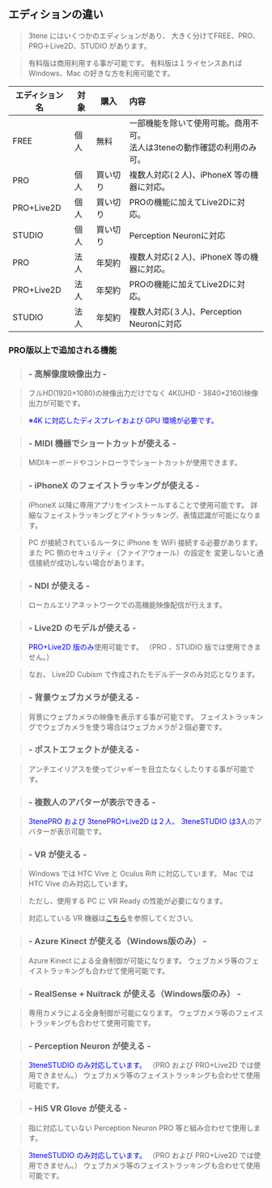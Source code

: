 ## エディションの違い

>3tene にはいくつかのエディションがあり、
>大きく分けてFREE、PRO、PRO＋Live2D、STUDIO があります。

>有料版は商用利用する事が可能です。
>有料版は１ライセンスあれば Windows、Mac の好きな方を利用可能です。

|エディション名|対象|購入|内容|
|---|---|---|:---|
|FREE|個人|無料|一部機能を除いて使用可能。商用不可。<BR>法人は3teneの動作確認の利用のみ可。|
|PRO|個人|買い切り|複数人対応(２人)、iPhoneX 等の機器に対応。|
|PRO+Live2D|個人|買い切り|PROの機能に加えてLive2Dに対応。|
|STUDIO|個人|買い切り|Perception Neuronに対応|
|PRO|法人|年契約|複数人対応(２人)、iPhoneX 等の機器に対応。|
|PRO+Live2D|法人|年契約|PROの機能に加えてLive2Dに対応。|
|STUDIO|法人|年契約|複数人対応(３人)、Perception Neuronに対応|



### PRO版以上で追加される機能

>### - 高解像度映像出力 -

>フルHD(1920×1080)の映像出力だけでなく
>4K(UHD - 3840×2160)映像出力が可能です。

><font color="Blue">※4K に対応したディスプレイおよび GPU 環境が必要です。</font>


>### - MIDI 機器でショートカットが使える -

>MIDIキーボードやコントローラでショートカットが使⽤できます。


>### - iPhoneX のフェイストラッキングが使える -

>iPhoneX 以降に専用アプリをインストールすることで使用可能です。
>詳細なフェイストラッキングとアイトラッキング、表情認識が可能になります。

>PC が接続されているルータに iPhone を WiFi 接続する必要があります。
>また PC 側のセキュリティ（ファイアウォール）の設定を
>変更しないと通信接続が成功しない場合があります。


>### - NDI が使える -

>ローカルエリアネットワークでの高機能映像配信が行えます。


>### - Live2D のモデルが使える -

><font color="Blue">PRO+Live2D 版のみ</font>使用可能です。
>（PRO 、STUDIO 版では使用できません。）

>なお、 Live2D Cubism で作成されたモデルデータのみ対応となります。


>### - 背景ウェブカメラが使える -

>背景にウェブカメラの映像を表示する事が可能です。
>フェイストラッキングでウェブカメラを使う場合はウェブカメラが２個必要です。


>### - ポストエフェクトが使える -

>アンチエイリアスを使ってジャギーを目立たなくしたりする事が可能です。


>### - 複数人のアバターが表示できる -

><font color="Blue">3tenePRO および 3tenePRO+Live2D は２人、</font>
><font color="Blue">3teneSTUDIO は3人</font>のアバターが表示可能です。


>### - VR が使える -

>Windows では HTC Vive と Oculus Rift に対応しています。
>Mac では HTC Vive のみ対応しています。

>ただし、使用する PC に VR Ready の性能が必要になります。

>対応している VR 機器は[こちら](#equipment.md)を参照してください。


>### - Azure Kinect が使える（Windows版のみ） -

>Azure Kinect による全身制御が可能になります。
>ウェブカメラ等のフェイストラッキングも合わせて使用可能です。


>### - RealSense + Nuitrack が使える（Windows版のみ） -

>専用カメラによる全身制御が可能になります。
>ウェブカメラ等のフェイストラッキングも合わせて使用可能です。


>### - Perception Neuron が使える -

><font color="Blue">3teneSTUDIO のみ対応しています。</font>
>（PRO および PRO+Live2D では使用できません。）
>ウェブカメラ等のフェイストラッキングも合わせて使用可能です。


>### - Hi5 VR Glove が使える -

>指に対応していない Perception Neuron PRO 等と組み合わせて使用します。

><font color="Blue">3teneSTUDIO のみ対応しています。</font>
>（PRO および PRO+Live2D では使用できません。）
>ウェブカメラ等のフェイストラッキングも合わせて使用可能です。




